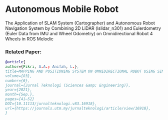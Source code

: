 # Autonomous Mobile Robot
The Application of SLAM System (Cartographer) and Autonomous Robot Navigation System by Combining 2D LiDAR (lslidar_n301) and Eulerdometry (Euler Data from IMU and Wheel Odometry) on Omnidirectional Robot 4 Wheels in ROS Melodic

### Related Paper:  
```bibtex
@article{
author={Fikri, A.A.; Anifah, L.},
title=MAPPING AND POSITIONING SYSTEM ON OMNIDIRECTIONAL ROBOT USING SIMULTANEOUS LOCALIZATION AND MAPPING (SLAM) METHOD BASED ON LIDAR,
volume={83},
number={6},
journal={Jurnal Teknologi (Sciences &amp; Engineering)},
year={2021},
month={Sep.},
pages={41–52}
DOI={10.11113/jurnalteknologi.v83.16918},
url={https://journals.utm.my/jurnalteknologi/article/view/16918},
}
